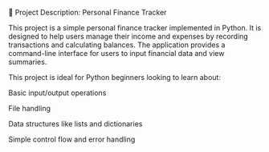📌 Project Description: Personal Finance Tracker

This project is a simple personal finance tracker implemented in Python. It is designed to help users manage their income and expenses by recording transactions and calculating balances. The application provides a command-line interface for users to input financial data and view summaries.​

This project is ideal for Python beginners looking to learn about:

Basic input/output operations

File handling

Data structures like lists and dictionaries

Simple control flow and error handling​
